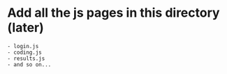 # Add all the js pages in this directory (later)
    - login.js
    - coding.js
    - results.js
    - and so on...